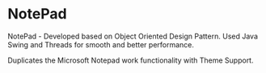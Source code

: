 # NotePad
NotePad -  Developed based on Object Oriented Design Pattern. Used Java Swing and Threads for smooth and better performance.

Duplicates the Microsoft Notepad work functionality with Theme Support.
